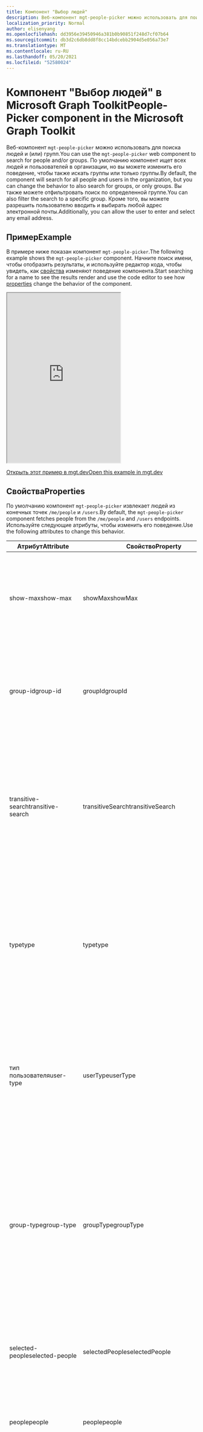 ```yaml
---
title: Компонент "Выбор людей"
description: Веб-компонент mgt-people-picker можно использовать для поиска указанного количества людей и отображать список результатов с помощью Microsoft Graph.
localization_priority: Normal
author: elisenyang
ms.openlocfilehash: dd3956e39450946a381b0b90851f248d7cf07b64
ms.sourcegitcommit: db3d2c6db8dd8f8cc14bdcebb2904d5e056a73e7
ms.translationtype: MT
ms.contentlocale: ru-RU
ms.lasthandoff: 05/20/2021
ms.locfileid: "52580024"
---
```

# <a name="people-picker-component-in-the-microsoft-graph-toolkit"></a><span data-ttu-id="3083f-103">Компонент "Выбор людей" в Microsoft Graph Toolkit</span><span class="sxs-lookup"><span data-stu-id="3083f-103">People-Picker component in the Microsoft Graph Toolkit</span></span>

<span data-ttu-id="3083f-104">Веб-компонент `mgt-people-picker` можно использовать для поиска людей и (или) групп.</span><span class="sxs-lookup"><span data-stu-id="3083f-104">You can use the `mgt-people-picker` web component to search for people and/or groups.</span></span> <span data-ttu-id="3083f-105">По умолчанию компонент ищет всех людей и пользователей в организации, но вы можете изменить его поведение, чтобы также искать группы или только группы.</span><span class="sxs-lookup"><span data-stu-id="3083f-105">By default, the component will search for all people and users in the organization, but you can change the behavior to also search for groups, or only groups.</span></span> <span data-ttu-id="3083f-106">Вы также можете отфильтровать поиск по определенной группе.</span><span class="sxs-lookup"><span data-stu-id="3083f-106">You can also filter the search to a specific group.</span></span> <span data-ttu-id="3083f-107">Кроме того, вы можете разрешить пользователю вводить и выбирать любой адрес электронной почты.</span><span class="sxs-lookup"><span data-stu-id="3083f-107">Additionally, you can allow the user to enter and select any email address.</span></span>

## <a name="example"></a><span data-ttu-id="3083f-108">Пример</span><span class="sxs-lookup"><span data-stu-id="3083f-108">Example</span></span>

<span data-ttu-id="3083f-109">В примере ниже показан компонент `mgt-people-picker`.</span><span class="sxs-lookup"><span data-stu-id="3083f-109">The following example shows the `mgt-people-picker` component.</span></span> <span data-ttu-id="3083f-110">Начните поиск имени, чтобы отобразить результаты, и используйте редактор кода, чтобы увидеть, как [свойства](#properties) изменяют поведение компонента.</span><span class="sxs-lookup"><span data-stu-id="3083f-110">Start searching for a name to see the results render and use the code editor to see how [properties](#properties) change the behavior of the component.</span></span>

<iframe src="https://mgt.dev/iframe.html?id=components-mgt-people-picker--people-picker&source=docs" height="450"></iframe>

[<span data-ttu-id="3083f-111">Открыть этот пример в mgt.dev</span><span class="sxs-lookup"><span data-stu-id="3083f-111">Open this example in mgt.dev</span></span>](https://mgt.dev/?path=/story/components-mgt-people-picker--people-picker&source=docs)

## <a name="properties"></a><span data-ttu-id="3083f-112">Свойства</span><span class="sxs-lookup"><span data-stu-id="3083f-112">Properties</span></span>

<span data-ttu-id="3083f-113">По умолчанию компонент `mgt-people-picker` извлекает людей из конечных точек `/me/people` и `/users`.</span><span class="sxs-lookup"><span data-stu-id="3083f-113">By default, the `mgt-people-picker` component fetches people from the `/me/people` and `/users` endpoints.</span></span> <span data-ttu-id="3083f-114">Используйте следующие атрибуты, чтобы изменить его поведение.</span><span class="sxs-lookup"><span data-stu-id="3083f-114">Use the following attributes to change this behavior.</span></span>

| <span data-ttu-id="3083f-115">Атрибут</span><span class="sxs-lookup"><span data-stu-id="3083f-115">Attribute</span></span> | <span data-ttu-id="3083f-116">Свойство</span><span class="sxs-lookup"><span data-stu-id="3083f-116">Property</span></span> | <span data-ttu-id="3083f-117">Описание</span><span class="sxs-lookup"><span data-stu-id="3083f-117">Description</span></span>                                                                                                                                                                            |
| -------- | --------- | -------------------------------------------------------------------------------------------------------------------------------------------------------------------------------------- |
| <span data-ttu-id="3083f-118">show-max</span><span class="sxs-lookup"><span data-stu-id="3083f-118">show-max</span></span> | <span data-ttu-id="3083f-119">showMax</span><span class="sxs-lookup"><span data-stu-id="3083f-119">showMax</span></span>   | <span data-ttu-id="3083f-120">Числовое значение, указывающее максимальное количество отображаемых людей.</span><span class="sxs-lookup"><span data-stu-id="3083f-120">A number value to indicate the maximum number of people to show.</span></span> <span data-ttu-id="3083f-121">Значение по умолчанию — 6.</span><span class="sxs-lookup"><span data-stu-id="3083f-121">the default value is 6.</span></span>                                                                                             |
| <span data-ttu-id="3083f-122">group-id</span><span class="sxs-lookup"><span data-stu-id="3083f-122">group-id</span></span>    | <span data-ttu-id="3083f-123">groupId</span><span class="sxs-lookup"><span data-stu-id="3083f-123">groupId</span></span>     | <span data-ttu-id="3083f-124">Значение строки, принадлежащее определенной группе Microsoft Graph для дальнейшей фильтрации результатов поиска.</span><span class="sxs-lookup"><span data-stu-id="3083f-124">A string value that belongs to a Microsoft Graph defined group for further filtering of the search results.</span></span>                                                                            |
| <span data-ttu-id="3083f-125">transitive-search</span><span class="sxs-lookup"><span data-stu-id="3083f-125">transitive-search</span></span>     | <span data-ttu-id="3083f-126">transitiveSearch</span><span class="sxs-lookup"><span data-stu-id="3083f-126">transitiveSearch</span></span>      | <span data-ttu-id="3083f-127">Логическое значение для выполнения транзитивного поиска, возвращающего плоский список всех вложенных элементов. По умолчанию транзитивный поиск не используется.</span><span class="sxs-lookup"><span data-stu-id="3083f-127">A Boolean value to perform a transitive search returning a flat list of all nested members - by default transitive search is not used.</span></span>|
| <span data-ttu-id="3083f-128">type</span><span class="sxs-lookup"><span data-stu-id="3083f-128">type</span></span>     | <span data-ttu-id="3083f-129">type</span><span class="sxs-lookup"><span data-stu-id="3083f-129">type</span></span>      | <span data-ttu-id="3083f-130">Тип объектов, которые необходимо найти.</span><span class="sxs-lookup"><span data-stu-id="3083f-130">The type of entities to search for.</span></span> <span data-ttu-id="3083f-131">Доступные варианты — `person`, `group`, `any`.</span><span class="sxs-lookup"><span data-stu-id="3083f-131">Available options are: `person`, `group`, `any`.</span></span> <span data-ttu-id="3083f-132">Значение по умолчанию — `person`.</span><span class="sxs-lookup"><span data-stu-id="3083f-132">Default value is `person`.</span></span> <span data-ttu-id="3083f-133">Этот атрибут не оказывает влияния, если задано свойство `group-id`.</span><span class="sxs-lookup"><span data-stu-id="3083f-133">This attribute has no effect if `group-id` property is set.</span></span>         
| <span data-ttu-id="3083f-134">тип пользователя</span><span class="sxs-lookup"><span data-stu-id="3083f-134">user-type</span></span>     | <span data-ttu-id="3083f-135">userType</span><span class="sxs-lookup"><span data-stu-id="3083f-135">userType</span></span>      | <span data-ttu-id="3083f-136">Тип пользователя, для поиска.</span><span class="sxs-lookup"><span data-stu-id="3083f-136">The type of user to search for.</span></span> <span data-ttu-id="3083f-137">Доступные параметры: `any` для пользователей организации или для `user` `contact` контактов.</span><span class="sxs-lookup"><span data-stu-id="3083f-137">Available options are: `any`, `user` for organizational users, or `contact` for contacts.</span></span> <span data-ttu-id="3083f-138">Значение по умолчанию — `any`.</span><span class="sxs-lookup"><span data-stu-id="3083f-138">Default value is `any`.</span></span> |
| <span data-ttu-id="3083f-139">group-type</span><span class="sxs-lookup"><span data-stu-id="3083f-139">group-type</span></span>     | <span data-ttu-id="3083f-140">groupType</span><span class="sxs-lookup"><span data-stu-id="3083f-140">groupType</span></span>      | <span data-ttu-id="3083f-141">Тип группы, которую необходимо найти.</span><span class="sxs-lookup"><span data-stu-id="3083f-141">The group type to search for.</span></span> <span data-ttu-id="3083f-142">Доступные варианты — `unified`, `security`, `mailenabledsecurity`, `distribution`, `any`.</span><span class="sxs-lookup"><span data-stu-id="3083f-142">Available options are: `unified`, `security`, `mailenabledsecurity`, `distribution`, `any`.</span></span> <span data-ttu-id="3083f-143">Значение по умолчанию — `any`.</span><span class="sxs-lookup"><span data-stu-id="3083f-143">Default value is `any`.</span></span> <span data-ttu-id="3083f-144">Этот атрибут не оказывает влияния, если для свойства `type` задано значение `person`.</span><span class="sxs-lookup"><span data-stu-id="3083f-144">This attribute has no effect if the `type` property is set to `person`.</span></span>  |
| <span data-ttu-id="3083f-145">selected-people</span><span class="sxs-lookup"><span data-stu-id="3083f-145">selected-people</span></span>  | <span data-ttu-id="3083f-146">selectedPeople</span><span class="sxs-lookup"><span data-stu-id="3083f-146">selectedPeople</span></span>     | <span data-ttu-id="3083f-147">Массив выбранных людей.</span><span class="sxs-lookup"><span data-stu-id="3083f-147">An array of selected people.</span></span> <span data-ttu-id="3083f-148">Установите это значение, чтобы выбрать людей программным образом.</span><span class="sxs-lookup"><span data-stu-id="3083f-148">Set this value to select people programmatically.</span></span>|
| <span data-ttu-id="3083f-149">people</span><span class="sxs-lookup"><span data-stu-id="3083f-149">people</span></span>   | <span data-ttu-id="3083f-150">people</span><span class="sxs-lookup"><span data-stu-id="3083f-150">people</span></span>    | <span data-ttu-id="3083f-151">Массив людей, найденных и отображенных в результатах поиска.</span><span class="sxs-lookup"><span data-stu-id="3083f-151">An array of people found and rendered in the search result</span></span> |
| <span data-ttu-id="3083f-152">placeholder</span><span class="sxs-lookup"><span data-stu-id="3083f-152">placeholder</span></span>   | <span data-ttu-id="3083f-153">placeholder</span><span class="sxs-lookup"><span data-stu-id="3083f-153">placeholder</span></span>    | <span data-ttu-id="3083f-154">Текст по умолчанию, который объясняет, как использовать компонент.</span><span class="sxs-lookup"><span data-stu-id="3083f-154">The default text that appears to explain how to use the component.</span></span> <span data-ttu-id="3083f-155">Значение по умолчанию — `Start typing a name`.</span><span class="sxs-lookup"><span data-stu-id="3083f-155">Default value is `Start typing a name`.</span></span>
| <span data-ttu-id="3083f-156">default-selected-user-ids</span><span class="sxs-lookup"><span data-stu-id="3083f-156">default-selected-user-ids</span></span> | <span data-ttu-id="3083f-157">defaultSelectedUserIds</span><span class="sxs-lookup"><span data-stu-id="3083f-157">defaultSelectedUserIds</span></span> | <span data-ttu-id="3083f-158">При предоставлении строки разделенных запятой ИД пользователей Microsoft Graph, компонент отображает соответствующих пользователей как выбранных после инициализации.</span><span class="sxs-lookup"><span data-stu-id="3083f-158">When provided a string of comma-separated Microsoft Graph user IDs, the component renders the respective users as selected upon initialization.</span></span>
| <span data-ttu-id="3083f-159">по умолчанию выбранные группы-ids</span><span class="sxs-lookup"><span data-stu-id="3083f-159">default-selected-group-ids</span></span> | <span data-ttu-id="3083f-160">defaultSelectedGroupIds</span><span class="sxs-lookup"><span data-stu-id="3083f-160">defaultSelectedGroupIds</span></span> | <span data-ttu-id="3083f-161">Как и в случае с ids, выбранными по умолчанию, при выделении строки разделенных запятой ID microsoft Graph, компонент предоставляет соответствующие группы, выбранные после инициализации.</span><span class="sxs-lookup"><span data-stu-id="3083f-161">Similar to default-selected-user-ids, when provided a string of comma-separated Microsoft Graph group IDs, the component renders the respective groups as selected upon initialization.</span></span>
| <span data-ttu-id="3083f-162">selection-mode</span><span class="sxs-lookup"><span data-stu-id="3083f-162">selection-mode</span></span> | <span data-ttu-id="3083f-163">selectionMode</span><span class="sxs-lookup"><span data-stu-id="3083f-163">selectionMode</span></span> | <span data-ttu-id="3083f-164">Используется, чтобы указать следует ли разрешить выбирать несколько элементов (пользователей или групп) или только один элемент.</span><span class="sxs-lookup"><span data-stu-id="3083f-164">Used to indicate whether to allow selecting multiple items (users or groups) or just a single item.</span></span> <span data-ttu-id="3083f-165">Доступные варианты — `single`, `multiple`.</span><span class="sxs-lookup"><span data-stu-id="3083f-165">Available options are: `single`, `multiple`.</span></span> <span data-ttu-id="3083f-166">Значение по умолчанию — `multiple`.</span><span class="sxs-lookup"><span data-stu-id="3083f-166">Default value is `multiple`.</span></span>
| <span data-ttu-id="3083f-167">отключено</span><span class="sxs-lookup"><span data-stu-id="3083f-167">disabled</span></span> | <span data-ttu-id="3083f-168">отключено</span><span class="sxs-lookup"><span data-stu-id="3083f-168">disabled</span></span> | <span data-ttu-id="3083f-169">Задает отключение выборщика людей.</span><span class="sxs-lookup"><span data-stu-id="3083f-169">Sets whether the people picker is disabled.</span></span> <span data-ttu-id="3083f-170">При отключении пользователь не может искать или выбирать людей.</span><span class="sxs-lookup"><span data-stu-id="3083f-170">When disabled, the user is not able to search or select people.</span></span>
| <span data-ttu-id="3083f-171">allow-any-email</span><span class="sxs-lookup"><span data-stu-id="3083f-171">allow-any-email</span></span> | <span data-ttu-id="3083f-172">allowAnyEmail</span><span class="sxs-lookup"><span data-stu-id="3083f-172">allowAnyEmail</span></span> | <span data-ttu-id="3083f-173">Указывает, может ли выборщик людей принимать адреса электронной почты без выбора человека.</span><span class="sxs-lookup"><span data-stu-id="3083f-173">Indicates whether the people picker can accept email addresses without selecting a person.</span></span> <span data-ttu-id="3083f-174">Значение по умолчанию — `false`.</span><span class="sxs-lookup"><span data-stu-id="3083f-174">Default value is `false`.</span></span> <span data-ttu-id="3083f-175">Когда вы закончите вводить адрес электронной почты, вы можете нажать запятую (), запятую (), вкладку или ввести `,` `;` клавиши, чтобы добавить его.</span><span class="sxs-lookup"><span data-stu-id="3083f-175">When you finish typing an email address, you can press comma (`,`), semicolon (`;`), tab or enter keys to add it.</span></span>

<span data-ttu-id="3083f-176">Ниже приведен пример `show-max`.</span><span class="sxs-lookup"><span data-stu-id="3083f-176">The following is a `show-max` example.</span></span>

```html
<mgt-people-picker show-max="4"> </mgt-people-picker>
```

## <a name="selected-people"></a><span data-ttu-id="3083f-177">Выбранные люди</span><span class="sxs-lookup"><span data-stu-id="3083f-177">Selected people</span></span>

<span data-ttu-id="3083f-178">В разделе "Выбранные люди" компонента отображаются люди, выбранные разработчиком или пользователем.</span><span class="sxs-lookup"><span data-stu-id="3083f-178">The selected people section of the component renders each person chosen by the developer or user.</span></span> 

![mgt-people-picker](./images/selected-people.png)

<span data-ttu-id="3083f-180">Вы можете заполнить данные о выбранных людях, выполнив одно из следующих действий.</span><span class="sxs-lookup"><span data-stu-id="3083f-180">You can populate selected people data by doing one of the following:</span></span>

- <span data-ttu-id="3083f-181">Задайте свойство `selectedPeople` напрямую, как показано в примере ниже.</span><span class="sxs-lookup"><span data-stu-id="3083f-181">Setting the `selectedPeople` property directly, as shown in the following example.</span></span>  

    ```javascript
    // personObject = User or Person from Microsoft Graph
    document.querySelector('mgt-people-picker').selectedPeople.push(personObject);
    ```

- <span data-ttu-id="3083f-182">Используйте метод `selectUsersById()`, принимающий массив [ИД пользователей](/graph/api/resources/users) Microsoft Graph, чтобы найти сведения о связанных пользователях для выбора.</span><span class="sxs-lookup"><span data-stu-id="3083f-182">Using the `selectUsersById()` method, which accepts an array of Microsoft graph [user ids](/graph/api/resources/users) to find associated user details for selection.</span></span>

     ><span data-ttu-id="3083f-183">**Примечание.** Если пользователь не найден по `id`, данные для этого `id` не будут отображаться.</span><span class="sxs-lookup"><span data-stu-id="3083f-183">**Note:** If no user is found for an `id`, no data will be rendered for that `id`.</span></span>

    ```javascript
    // id = Microsoft graph User "id"
    document.querySelector('mgt-people-picker').selectUsersById(["id","id"])
    ```

## <a name="events"></a><span data-ttu-id="3083f-184">События</span><span class="sxs-lookup"><span data-stu-id="3083f-184">Events</span></span>

<span data-ttu-id="3083f-185">Из компонента инициируются следующие события.</span><span class="sxs-lookup"><span data-stu-id="3083f-185">The following events are fired from the component.</span></span>

| <span data-ttu-id="3083f-186">Событие</span><span class="sxs-lookup"><span data-stu-id="3083f-186">Event</span></span> | <span data-ttu-id="3083f-187">Описание</span><span class="sxs-lookup"><span data-stu-id="3083f-187">Description</span></span> |
| --- | --- |
| `selectionChanged` | <span data-ttu-id="3083f-188">Пользователь добавил или удалил человека из списка выбранных людей.</span><span class="sxs-lookup"><span data-stu-id="3083f-188">The user added or removed a person from the list of selected/picked people.</span></span>|

## <a name="css-custom-properties"></a><span data-ttu-id="3083f-189">Настраиваемые свойства CSS</span><span class="sxs-lookup"><span data-stu-id="3083f-189">CSS custom properties</span></span>

<span data-ttu-id="3083f-190">Компонент `mgt-people-picker` определяет следующие настраиваемые свойства CSS.</span><span class="sxs-lookup"><span data-stu-id="3083f-190">The `mgt-people-picker` component defines the following CSS custom properties.</span></span>

```css
mgt-people-picker {
    --input-border: 2px rgba(255, 255, 255, 0.5) solid; /* sets all input area border */

      /* OR individual input border sides */
    --input-border-bottom: 2px rgba(255, 255, 255, 0.5) solid;
    --input-border-right: 2px rgba(255, 255, 255, 0.5) solid;
    --input-border-left: 2px rgba(255, 255, 255, 0.5) solid;
    --input-border-top: 2px rgba(255, 255, 255, 0.5) solid;

    --input-background-color: #1f1f1f; /* input area background color */
    --input-border-color--hover: #008394; /* input area border hover color */
    --input-border-color--focus: #0f78d4; /* input area border focus color */

    --dropdown-background-color: #1f1f1f; /* selection area background color */
    --dropdown-item-hover-background: #333d47; /* person background color on hover */
    
    --selected-person-background-color: #f1f1f1; /* person item background color */
    
    --color: white; /* input area border focus color */
    --placeholder-color: #f1f1f1; /* placeholder text color */
    --placeholder-color--focus: rgba(255, 255, 255, 0.8); /* placeholder text focus color */
}
```

## <a name="templates"></a><span data-ttu-id="3083f-191">Шаблоны</span><span class="sxs-lookup"><span data-stu-id="3083f-191">Templates</span></span>

 <span data-ttu-id="3083f-192">Компонент `mgt-people-picker` поддерживает несколько [шаблонов](../customize-components/templates.md), позволяющих заменить его определенные части.</span><span class="sxs-lookup"><span data-stu-id="3083f-192">`mgt-people-picker` supports several [templates](../customize-components/templates.md) that you can use to replace certain parts of the component.</span></span> <span data-ttu-id="3083f-193">Чтобы указать шаблон, добавьте элемент `<template>` в компонент и присвойте параметру `data-type` одно из следующих значений.</span><span class="sxs-lookup"><span data-stu-id="3083f-193">To specify a template, include a `<template>` element inside a component and set the `data-type` value to one of the following.</span></span>

| <span data-ttu-id="3083f-194">Тип данных</span><span class="sxs-lookup"><span data-stu-id="3083f-194">Data type</span></span> | <span data-ttu-id="3083f-195">Контекст данных</span><span class="sxs-lookup"><span data-stu-id="3083f-195">Data context</span></span> | <span data-ttu-id="3083f-196">Описание</span><span class="sxs-lookup"><span data-stu-id="3083f-196">Description</span></span> |
| --- | --- | --- |
| <span data-ttu-id="3083f-197">default</span><span class="sxs-lookup"><span data-stu-id="3083f-197">default</span></span> | <span data-ttu-id="3083f-198">null: нет данных</span><span class="sxs-lookup"><span data-stu-id="3083f-198">null: no data</span></span> | <span data-ttu-id="3083f-199">Шаблон, используемый для переопределения отображения всего компонента.</span><span class="sxs-lookup"><span data-stu-id="3083f-199">The template used to override the rendering of the entire component.</span></span>
| <span data-ttu-id="3083f-200">loading</span><span class="sxs-lookup"><span data-stu-id="3083f-200">loading</span></span> | <span data-ttu-id="3083f-201">null: нет данных</span><span class="sxs-lookup"><span data-stu-id="3083f-201">null: no data</span></span> | <span data-ttu-id="3083f-202">Шаблон, используемый для отображения состояния средства выбора при выполнении запроса к Microsoft Graph.</span><span class="sxs-lookup"><span data-stu-id="3083f-202">The template used to render the state of picker while request to graph is being made.</span></span> |
| <span data-ttu-id="3083f-203">error</span><span class="sxs-lookup"><span data-stu-id="3083f-203">error</span></span> | <span data-ttu-id="3083f-204">null: нет данных</span><span class="sxs-lookup"><span data-stu-id="3083f-204">null: no data</span></span> | <span data-ttu-id="3083f-205">Шаблон, используемый в том случае, если поиск не возвращает пользователей.</span><span class="sxs-lookup"><span data-stu-id="3083f-205">The template used if user search returns no users.</span></span> |
| <span data-ttu-id="3083f-206">no-data</span><span class="sxs-lookup"><span data-stu-id="3083f-206">no-data</span></span> | <span data-ttu-id="3083f-207">null: нет данных</span><span class="sxs-lookup"><span data-stu-id="3083f-207">null: no data</span></span> | <span data-ttu-id="3083f-208">Альтернативный шаблон, используемый в том случае, если поиск не возвращает пользователей.</span><span class="sxs-lookup"><span data-stu-id="3083f-208">An alternative template used if user search returns no users.</span></span> |
| <span data-ttu-id="3083f-209">selected-person</span><span class="sxs-lookup"><span data-stu-id="3083f-209">selected-person</span></span> | <span data-ttu-id="3083f-210">person: объект сведений о пользователе</span><span class="sxs-lookup"><span data-stu-id="3083f-210">person: The person details object</span></span> | <span data-ttu-id="3083f-211">Шаблон, отображающий выбранных людей.</span><span class="sxs-lookup"><span data-stu-id="3083f-211">The template to render selected people.</span></span> |
| <span data-ttu-id="3083f-212">person</span><span class="sxs-lookup"><span data-stu-id="3083f-212">person</span></span> | <span data-ttu-id="3083f-213">person: объект сведений о пользователе</span><span class="sxs-lookup"><span data-stu-id="3083f-213">person: The person details object</span></span> | <span data-ttu-id="3083f-214">Шаблон, отображающий людей в раскрывающемся списке.</span><span class="sxs-lookup"><span data-stu-id="3083f-214">The template to render people in the dropdown.</span></span> |

<span data-ttu-id="3083f-215">В следующих примерах показано, как использовать шаблон `error`.</span><span class="sxs-lookup"><span data-stu-id="3083f-215">The following examples shows how to use the `error` template.</span></span>

```html
<mgt-people-picker>
  <template data-type="error">
    <p>Sorry, no people were found</p>
  </template>
</mgt-people-picker>
```

## <a name="microsoft-graph-permissions"></a><span data-ttu-id="3083f-216">Разрешения Microsoft Graph</span><span class="sxs-lookup"><span data-stu-id="3083f-216">Microsoft Graph permissions</span></span>

<span data-ttu-id="3083f-217">Этот компонент использует следующие API и разрешения Microsoft Graph.</span><span class="sxs-lookup"><span data-stu-id="3083f-217">This component uses the following Microsoft Graph APIs and permissions.</span></span>

| <span data-ttu-id="3083f-218">API</span><span class="sxs-lookup"><span data-stu-id="3083f-218">API</span></span>                                                                                                              | <span data-ttu-id="3083f-219">Разрешение</span><span class="sxs-lookup"><span data-stu-id="3083f-219">Permission</span></span>  |
| ---------------------------------------------------------------------------------------------------------------- | ----------- |
| [<span data-ttu-id="3083f-220">/me/people</span><span class="sxs-lookup"><span data-stu-id="3083f-220">/me/people</span></span>](/graph/api/user-list-people)                    | <span data-ttu-id="3083f-221">People.Read</span><span class="sxs-lookup"><span data-stu-id="3083f-221">People.Read</span></span>        |
| [<span data-ttu-id="3083f-222">/users</span><span class="sxs-lookup"><span data-stu-id="3083f-222">/users</span></span>](/graph/api/user-list)  | <span data-ttu-id="3083f-223">User.ReadBasic.All</span><span class="sxs-lookup"><span data-stu-id="3083f-223">User.ReadBasic.All</span></span> |
| [<span data-ttu-id="3083f-224">/groups</span><span class="sxs-lookup"><span data-stu-id="3083f-224">/groups</span></span>](/group-list)  | <span data-ttu-id="3083f-225">Group.Read.All</span><span class="sxs-lookup"><span data-stu-id="3083f-225">Group.Read.All</span></span> |
| [<span data-ttu-id="3083f-226">/groups/\${groupId}/members</span><span class="sxs-lookup"><span data-stu-id="3083f-226">/groups/\${groupId}/members</span></span>](/graph/api/group-list-members) | <span data-ttu-id="3083f-227">GroupMember.Read.All</span><span class="sxs-lookup"><span data-stu-id="3083f-227">GroupMember.Read.All</span></span>        |
| [<span data-ttu-id="3083f-228">/users/${userPrincipleName} </span><span class="sxs-lookup"><span data-stu-id="3083f-228">/users/${userPrincipleName} </span></span>](/graph/api/user-get)  | <span data-ttu-id="3083f-229">User.Read</span><span class="sxs-lookup"><span data-stu-id="3083f-229">User.Read</span></span> |

## <a name="authentication"></a><span data-ttu-id="3083f-230">Проверка подлинности</span><span class="sxs-lookup"><span data-stu-id="3083f-230">Authentication</span></span>

<span data-ttu-id="3083f-231">В элементе управления используется глобальный поставщик проверки подлинности, описанный в [документации по проверке подлинности](../providers/providers.md).</span><span class="sxs-lookup"><span data-stu-id="3083f-231">The control uses the global authentication provider described in the [authentication documentation](../providers/providers.md).</span></span>

## <a name="cache"></a><span data-ttu-id="3083f-232">Кэш</span><span class="sxs-lookup"><span data-stu-id="3083f-232">Cache</span></span>

|<span data-ttu-id="3083f-233">Хранилище объектов</span><span class="sxs-lookup"><span data-stu-id="3083f-233">Object store</span></span>|<span data-ttu-id="3083f-234">Кэшные данные</span><span class="sxs-lookup"><span data-stu-id="3083f-234">Cached data</span></span>|<span data-ttu-id="3083f-235">Примечания</span><span class="sxs-lookup"><span data-stu-id="3083f-235">Remarks</span></span>|
|---------|-----------|-------|
|`groups`|<span data-ttu-id="3083f-236">Список групп</span><span class="sxs-lookup"><span data-stu-id="3083f-236">List of groups</span></span>|<span data-ttu-id="3083f-237">Используется, `type` когда установлено `PersonType.group`</span><span class="sxs-lookup"><span data-stu-id="3083f-237">Used when `type` is set to `PersonType.group`</span></span>|
|`people`|<span data-ttu-id="3083f-238">List of people</span><span class="sxs-lookup"><span data-stu-id="3083f-238">List of people</span></span>|<span data-ttu-id="3083f-239">Используется, `type` когда установлено `PersonType.person` или `PersonType.any`</span><span class="sxs-lookup"><span data-stu-id="3083f-239">Used when `type` is set to `PersonType.person` or `PersonType.any`</span></span>|
|`users`|<span data-ttu-id="3083f-240">Список пользователей</span><span class="sxs-lookup"><span data-stu-id="3083f-240">List of users</span></span>|<span data-ttu-id="3083f-241">Используется при `groupId` указании</span><span class="sxs-lookup"><span data-stu-id="3083f-241">Used when `groupId` specified</span></span>|

<span data-ttu-id="3083f-242">Дополнительные сведения о настройке кэша см. в [caching.](../customize-components/cache.md)</span><span class="sxs-lookup"><span data-stu-id="3083f-242">See [Caching](../customize-components/cache.md) for more details on how to configure the cache.</span></span>
## <a name="extend-for-more-control"></a><span data-ttu-id="3083f-243">Расширение для дополнительного управления</span><span class="sxs-lookup"><span data-stu-id="3083f-243">Extend for more control</span></span>

<span data-ttu-id="3083f-244">В более сложных сценариях или настраиваемых пользовательских интерфейсах этот компонент предоставляет несколько методов `protected render*` для переопределения в расширениях компонента.</span><span class="sxs-lookup"><span data-stu-id="3083f-244">For more complex scenarios or a truly custom UX, this component exposes several `protected render*` methods for override in component extensions.</span></span>

| <span data-ttu-id="3083f-245">Метод</span><span class="sxs-lookup"><span data-stu-id="3083f-245">Method</span></span> | <span data-ttu-id="3083f-246">Описание</span><span class="sxs-lookup"><span data-stu-id="3083f-246">Description</span></span> |
| - | - |
| <span data-ttu-id="3083f-247">renderInput</span><span class="sxs-lookup"><span data-stu-id="3083f-247">renderInput</span></span> | <span data-ttu-id="3083f-248">Отображает поле ввода.</span><span class="sxs-lookup"><span data-stu-id="3083f-248">Renders the input text box.</span></span> |
| <span data-ttu-id="3083f-249">renderSelectedPeople</span><span class="sxs-lookup"><span data-stu-id="3083f-249">renderSelectedPeople</span></span> | <span data-ttu-id="3083f-250">Отображает маркеры выбранных людей.</span><span class="sxs-lookup"><span data-stu-id="3083f-250">Renders the selected people tokens.</span></span> |
| <span data-ttu-id="3083f-251">renderSelectedPerson</span><span class="sxs-lookup"><span data-stu-id="3083f-251">renderSelectedPerson</span></span> | <span data-ttu-id="3083f-252">Отображает маркер одного пользователя.</span><span class="sxs-lookup"><span data-stu-id="3083f-252">Renders an individual person token.</span></span> |
| <span data-ttu-id="3083f-253">renderFlyout</span><span class="sxs-lookup"><span data-stu-id="3083f-253">renderFlyout</span></span> | <span data-ttu-id="3083f-254">Отображает хром всплывающего окна.</span><span class="sxs-lookup"><span data-stu-id="3083f-254">Renders the flyout chrome.</span></span> |
| <span data-ttu-id="3083f-255">renderFlyoutContent</span><span class="sxs-lookup"><span data-stu-id="3083f-255">renderFlyoutContent</span></span> | <span data-ttu-id="3083f-256">Отображает соответствующее состояние во всплывающем окне результатов.</span><span class="sxs-lookup"><span data-stu-id="3083f-256">Renders the appropriate state in the results flyout.</span></span> |
| <span data-ttu-id="3083f-257">renderLoading</span><span class="sxs-lookup"><span data-stu-id="3083f-257">renderLoading</span></span> | <span data-ttu-id="3083f-258">Отображает состояние загрузки.</span><span class="sxs-lookup"><span data-stu-id="3083f-258">Renders the loading state.</span></span> |
| <span data-ttu-id="3083f-259">renderNoData</span><span class="sxs-lookup"><span data-stu-id="3083f-259">renderNoData</span></span> | <span data-ttu-id="3083f-260">Отображает состояние, если для поискового запроса не найдено результатов.</span><span class="sxs-lookup"><span data-stu-id="3083f-260">Renders the state when no results are found for the search query.</span></span> |
| <span data-ttu-id="3083f-261">renderSearchResults</span><span class="sxs-lookup"><span data-stu-id="3083f-261">renderSearchResults</span></span> | <span data-ttu-id="3083f-262">Отображает список результатов поиска.</span><span class="sxs-lookup"><span data-stu-id="3083f-262">Renders the list of search results.</span></span> |
| <span data-ttu-id="3083f-263">renderPersonResult</span><span class="sxs-lookup"><span data-stu-id="3083f-263">renderPersonResult</span></span> | <span data-ttu-id="3083f-264">Отображает результаты поиска для одного пользователя.</span><span class="sxs-lookup"><span data-stu-id="3083f-264">Renders an individual person search result.</span></span> |
